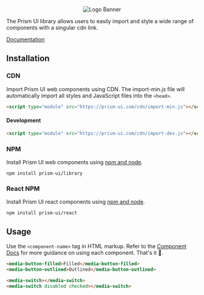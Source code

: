 <p align="center">
<img alt="Logo Banner" src="https://prism-ui.com/banner/banner.svg?sanitize=true"/>
<br/>


<!--<div align="center"><a href='https://ko-fi.com/brick_wall' target='_blank'><img height='30' style='border:0px;height:41px;' src='https://az743702.vo.msecnd.net/cdn/kofi3.png?v=0' border='0' margin-top="10px" alt='Buy Me a Coffee at ko-fi.com'/></a></div>-->
<div align="left">The Prism UI library allows users to easily import and style a wide range of components with a singular cdn link.</div>
<div align="left">

[Documentation](https://docs.prism-ui.com/)

</div>

## Installation

### CDN

Import Prism UI web components using CDN. The import-min.js file will automatically import all styles and JavaScript files into the ```<head>```.

```html
<script type="module" src="https://prism-ui.com/cdn/import-min.js"></script>
```
#### Development
```html
<script type="module" src="https://prism-ui.com/cdn/import-dev.js"></script>
```

### NPM

Install Prism UI web components using [npm and node](https://nodejs.org/en).

```shell
npm install prism-ui/library
```

### React NPM

Install Prism UI react components using [npm and node](https://nodejs.org/en).

```shell
npm install prism-ui/react
```

## Usage

Use the ```<component-name>``` tag in HTML markup. Refer to the [Component Docs](https://docs.prism-ui.com/components) for more guidance on using each component. That's it 🎉.

```html
<media-button-filled>Filled</media-button-filled>
<media-button-outlined>Outlined</media-button-outlined>
```

```html
<media-switch></media-switch>
<media-switch disabled checked></media-switch>
```

